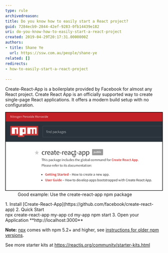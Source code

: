 ```yaml
---
type: rule
archivedreason: 
title: Do you know how to easily start a React project?
guid: 7284ecb9-2844-42ef-9283-0fb14439e182
uri: do-you-know-how-to-easily-start-a-react-project
created: 2019-04-29T20:17:31.0000000Z
authors:
- title: Shane Ye
  url: https://ssw.com.au/people/shane-ye
related: []
redirects:
- how-to-easily-start-a-react-project

---
```


Create-React-App is a boilerplate provided by Facebook for almost any React project. Create React App is an officially supported way to create single-page React applications. It offers a modern build setup with no configuration.

<!--endintro-->
<dl class="goodImage"><dt> 
      <img src="create-react-app.png" alt="create-react-app.png"> 
      <br> 
   </dt><dd>Good example: Use the create-react-app npm package 
      <br></dd></dl>
1. Install [Create-React-App](https://github.com/facebook/create-react-app)
2. Quick Start <br>          npx create-react-app my-app
cd my-app
npm start
3. Open your Application  **http://localhost:3000**


**Note:** [npx](https://medium.com/%40maybekatz/introducing-npx-an-npm-package-runner-55f7d4bd282b) comes with npm 5.2+ and higher, see [instructions for older npm versions](https://gist.github.com/gaearon/4064d3c23a77c74a3614c498a8bb1c5f).

See more starter kits at https://reactjs.org/community/starter-kits.html
